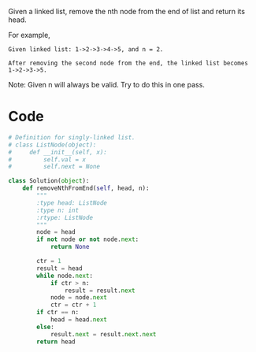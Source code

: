 Given a linked list, remove the nth node from the end of list and return its head.

For example,

```
Given linked list: 1->2->3->4->5, and n = 2.

After removing the second node from the end, the linked list becomes 1->2->3->5.
```

Note:
Given n will always be valid.
Try to do this in one pass.


# Code

```python
# Definition for singly-linked list.
# class ListNode(object):
#     def __init__(self, x):
#         self.val = x
#         self.next = None

class Solution(object):
    def removeNthFromEnd(self, head, n):
        """
        :type head: ListNode
        :type n: int
        :rtype: ListNode
        """
        node = head
        if not node or not node.next:
            return None

        ctr = 1
        result = head
        while node.next:
            if ctr > n:
                result = result.next
            node = node.next
            ctr = ctr + 1
        if ctr == n:
            head = head.next
        else:
            result.next = result.next.next
        return head
```
